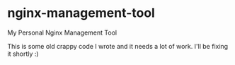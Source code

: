 # nginx-management-tool
My Personal Nginx Management Tool

This is some old crappy code I wrote and it needs a lot of work. I'll be fixing it shortly :)
